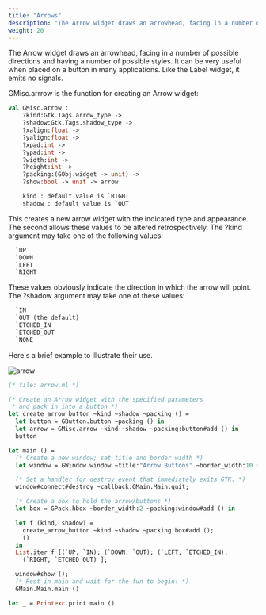 ```yaml
---
title: "Arrows"
description: "The Arrow widget draws an arrowhead, facing in a number of possible directions and having a number of possible styles."
weight: 20
---
```


The Arrow widget draws an arrowhead, facing in a number of possible directions and having a number of possible styles.
It can be very useful when placed on a button in many applications. Like the Label widget, it emits no signals.

GMisc.arrrow is the function for creating an Arrow widget:

``` ocaml
val GMisc.arrow :
	?kind:Gtk.Tags.arrow_type ->
	?shadow:Gtk.Tags.shadow_type ->
	?xalign:float ->
	?yalign:float ->
	?xpad:int ->
	?ypad:int ->
	?width:int ->
	?height:int ->
	?packing:(GObj.widget -> unit) ->
	?show:bool -> unit -> arrow

	kind : default value is `RIGHT
	shadow : default value is `OUT
```
This creates a new arrow widget with the indicated type and appearance. The second allows these values to be altered retrospectively. The ?kind argument may take one of the following values:

``` ocaml
  `UP
  `DOWN
  `LEFT
  `RIGHT
```
These values obviously indicate the direction in which the arrow will point. The ?shadow argument may take one of these values:

``` ocaml
  `IN
  `OUT (the default)
  `ETCHED_IN
  `ETCHED_OUT
  `NONE
```
Here's a brief example to illustrate their use.

![arrow](../arrow.jpg)


``` ocaml
(* file: arrow.ml *)

(* Create an Arrow widget with the specified parameters
 * and pack in into a button *)
let create_arrow_button ~kind ~shadow ~packing () =
  let button = GButton.button ~packing () in
  let arrow = GMisc.arrow ~kind ~shadow ~packing:button#add () in
  button

let main () =
  (* Create a new window; set title and border width *)
  let window = GWindow.window ~title:"Arrow Buttons" ~border_width:10 () in

  (* Set a handler for destroy event that immediately exits GTK. *)
  window#connect#destroy ~callback:GMain.Main.quit;

  (* Create a box to hold the arrow/buttons *)
  let box = GPack.hbox ~border_width:2 ~packing:window#add () in

  let f (kind, shadow) =
    create_arrow_button ~kind ~shadow ~packing:box#add ();
    ()
  in
  List.iter f [(`UP, `IN); (`DOWN, `OUT); (`LEFT, `ETCHED_IN);
    (`RIGHT, `ETCHED_OUT) ];

  window#show ();
  (* Rest in main and wait for the fun to begin! *)
  GMain.Main.main ()

let _ = Printexc.print main ()
```
